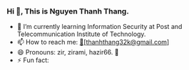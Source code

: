 ### Hi 👋, This is Nguyen Thanh Thang.

<!--
**zirami/zirami** is a ✨ _special_ ✨ repository because its `README.md` (this file) appears on your GitHub profile.


Here are some ideas to get you started:

- 🔭 I’m currently working on ...
-->
- 🌱 I’m currently learning Information Security at Post and Telecommunication Institute of Technology.
- 📫 How to reach me: [:email:](:email:)[thanhthang32k@gmail.com]
- 😄 Pronouns: zir, zirami, hazir66. 💝
- ⚡ Fun fact: 

